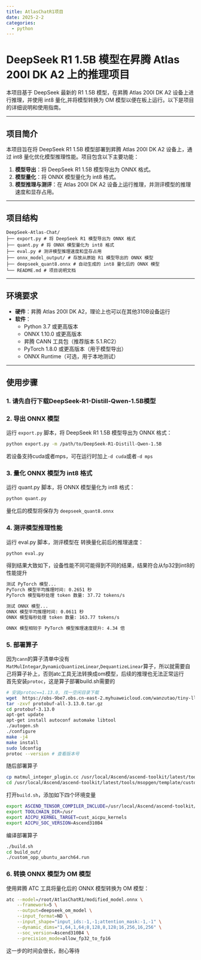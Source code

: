 ```yaml
---
title: AtlasChatR1项目
date: 2025-2-2
categories:
  - python
---
```

# DeepSeek R1 1.5B 模型在昇腾 Atlas 200I DK A2 上的推理项目

本项目基于 DeepSeek 最新的 R1 1.5B 模型，在昇腾 Atlas 200I DK A2 设备上进行推理，并使用 int8 量化,并将模型转换为 OM 模型以便在板上运行。以下是项目的详细说明和使用指南。

---

## 项目简介

本项目旨在将 DeepSeek R1 1.5B 模型部署到昇腾 Atlas 200I DK A2 设备上，通过 int8 量化优化模型推理性能。项目包含以下主要功能：

1. **模型导出**：将 DeepSeek R1 1.5B 模型导出为 ONNX 格式。
2. **模型量化**：将 ONNX 模型量化为 int8 格式。
3. **模型推理与测评**：在 Atlas 200I DK A2 设备上运行推理，并测评模型的推理速度和显存占用。

---

## 项目结构
```
DeepSeek-Atlas-Chat/
├── export.py # 将 DeepSeek R1 模型导出为 ONNX 格式
├── quant.py # 将 ONNX 模型量化为 int8 格式
├── eval.py # 测评模型推理速度和显存占用
├── onnx_model_output/ # 存放从原始 R1 模型导出的 ONNX 模型
├── deepseek_quant8.onnx # 自动生成的 int8 量化后的 ONNX 模型
└── README.md # 项目说明文档
```
---

## 环境要求

- **硬件**：昇腾 Atlas 200I DK A2，理论上也可以在其他310B设备运行
- **软件**：
  - Python 3.7 或更高版本
  - ONNX 1.10.0 或更高版本
  - 昇腾 CANN 工具包（推荐版本 5.1.RC2）
  - PyTorch 1.8.0 或更高版本（用于模型导出）
  - ONNX Runtime（可选，用于本地测试）

---

## 使用步骤
### 1. 请先自行下载DeepSeek-R1-Distill-Qwen-1.5B模型

### 2. 导出 ONNX 模型

运行 `export.py` 脚本，将 DeepSeek R1 1.5B 模型导出为 ONNX 格式：

```bash
python export.py -m /path/to/DeepSeek-R1-Distill-Qwen-1.5B
```
若设备支持cuda或者mps，可在运行时加上`-d cuda`或者`-d mps`
### 3. 量化 ONNX 模型为 int8 格式

运行 quant.py 脚本，将 ONNX 模型量化为 int8 格式：

```bash
python quant.py
```
量化后的模型将保存为 `deepseek_quant8.onnx`

### 4. 测评模型推理性能
运行 eval.py 脚本，测评模型在 转换量化前后的推理速度：
```bash
python eval.py
```
得到结果大致如下，设备性能不同可能得到不同的结果，结果符合从fp32到int8的性能提升
```bash
测试 PyTorch 模型...
PyTorch 模型平均推理时间: 0.2651 秒
PyTorch 模型每秒处理 token 数量: 37.72 tokens/s

测试 ONNX 模型...
ONNX 模型平均推理时间: 0.0611 秒
ONNX 模型每秒处理 token 数量: 163.77 tokens/s

ONNX 模型相较于 PyTorch 模型推理速度提升: 4.34 倍
```
### 5. 部署算子
因为`cann`的算子清单中没有`MatMulIntegar`,`DynamicQuantizeLinear`,`DequantizeLinear`算子，所以就需要自己将算子补上，否则atc工具无法转换成om模型，后续的推理也无法正常运行   
首先安装`protoc`，这是算子部署build.sh需要的
```bash
# 安装protoc==1.13.0, 找一空闲目录下载
wget  https://obs-9be7.obs.cn-east-2.myhuaweicloud.com/wanzutao/tiny-llama/protobuf-all-3.13.0.tar.gz
tar -zxvf protobuf-all-3.13.0.tar.gz
cd protobuf-3.13.0
apt-get update
apt-get install autoconf automake libtool
./autogen.sh
./configure
make -j4
make install
sudo ldconfig
protoc --version # 查看版本号
```


随后部署算子
```bash
cp matmul_integer_plugin.cc /usr/local/Ascend/ascend-toolkit/latest/tools/msopgen/template/custom_operator_sample/DSL/Onnx/framework/onnx_plugin/
cd /usr/local/Ascend/ascend-toolkit/latest/tools/msopgen/template/custom_operator_sample/DSL/Onnx 
```
打开`build.sh`，添加如下四个环境变量
```bash
export ASCEND_TENSOR_COMPILER_INCLUDE=/usr/local/Ascend/ascend-toolkit/latest/include
export TOOLCHAIN_DIR=/usr
export AICPU_KERNEL_TARGET=cust_aicpu_kernels
export AICPU_SOC_VERSION=Ascend310B4
```
编译部署算子
```bash
./build.sh 
cd build_out/
./custom_opp_ubuntu_aarch64.run
```
### 6. 转换 ONNX 模型为 OM 模型
使用昇腾 ATC 工具将量化后的 ONNX 模型转换为 OM 模型：  
```bash
atc --model=/root/AtlasChatR1/modified_model.onnx \
    --framework=5 \
    --output=deepseek_om_model \
    --input_format=ND \
    --input_shape="input_ids:-1,-1;attention_mask:-1,-1" \
    --dynamic_dims="1,64,1,64;8,128,8,128;16,256,16,256" \
    --soc_version=Ascend310B4 \
    --precision_mode=allow_fp32_to_fp16
```
这一步的时间会很长，耐心等待
